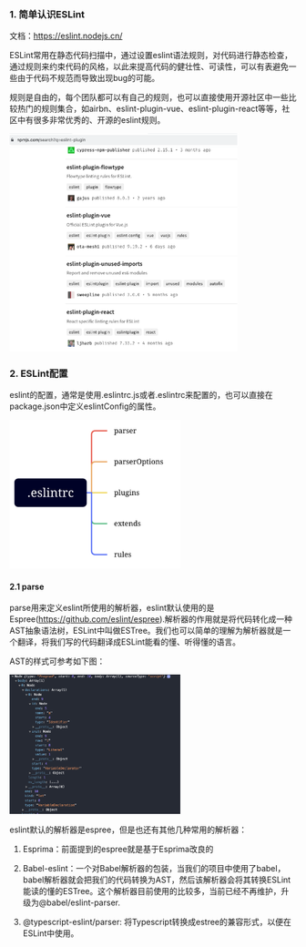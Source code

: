 ### 1. 简单认识ESLint

文档：https://eslint.nodejs.cn/

ESLint常用在静态代码扫描中，通过设置eslint语法规则，对代码进行静态检查，通过规则来约束代码的风格，以此来提高代码的健壮性、可读性，可以有表避免一些由于代码不规范而导致出现bug的可能。

规则是自由的，每个团队都可以有自己的规则，也可以直接使用开源社区中一些比较热门的规则集合，如airbn、eslint-plugin-vue、eslint-plugin-react等等，社区中有很多非常优秀的、开源的eslint规则。

<img src="./images/i9.png" width="400" />

### 2. ESLint配置

eslint的配置，通常是使用.eslintrc.js或者.eslintrc来配置的，也可以直接在package.json中定义eslintConfig的属性。

<img src="./images/i10.png" width="300" />

#### 2.1 parse

parse用来定义eslint所使用的解析器，eslint默认使用的是Espree(https://github.com/eslint/espree).解析器的作用就是将代码转化成一种AST抽象语法树，ESLint中叫做ESTree。我们也可以简单的理解为解析器就是一个翻译，将我们写的代码翻译成ESLint能看的懂、听得懂的语言。

AST的样式可参考如下图：

<img src="./images/i11.png" width="300" />

eslint默认的解析器是espree，但是也还有其他几种常用的解析器：

1. Esprima：前面提到的espree就是基于Esprima改良的

2. Babel-eslint：一个对Babel解析器的包装，当我们的项目中使用了babel，babel解析器就会把我们的代码转换为AST，然后该解析器会将其转换ESLint能读的懂的ESTree。这个解析器目前使用的比较多，当前已经不再维护，升级为@babel/eslint-parser.

3. @typescript-eslint/parser: 将Typescript转换成estree的兼容形式，以便在ESLint中使用。